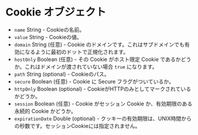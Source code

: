 # Cookie オブジェクト

* `name` String - Cookieの名前。
* `value` String - Cookieの値。
* `domain` String (任意) - Cookie のドメインです。これはサブドメインでも有効になるように最初のドットで正規化されます。
* `hostOnly` Boolean (任意) - その Cookie がホスト限定 Cookie であるかどうか。これはドメインが渡されていない場合 `true` になります。
* `path` String (optional) - Cookieのパス。
* `secure` Boolean (任意) - Cookie に Secure フラグがついているか。
* `httpOnly` Boolean (optional) - CookieがHTTPのみとしてマークされているかどうか。
* `session` Boolean (任意) - Cookie がセッション Cookie か、有効期限のある永続的 Cookie かどうか。
* `expirationDate` Double (optional) - クッキーの有効期限は、UNIX時間からの秒数です。セッションCookieには指定されません。